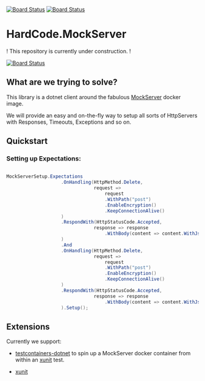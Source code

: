 [![Board Status](https://dev.azure.com/alex----held/1f2ebed6-22af-4c25-93d3-fb706aa677ca/2988ffdd-29c2-4467-8dc7-7d9e5282e656/_apis/work/boardbadge/368471de-1e1a-4156-a50b-83b04b735f1c)](https://dev.azure.com/alex----held/1f2ebed6-22af-4c25-93d3-fb706aa677ca/_boards/board/t/2988ffdd-29c2-4467-8dc7-7d9e5282e656/Microsoft.RequirementCategory)
[![Board Status](https://dev.azure.com/alexander-held/00124096-a538-40ea-bac4-02a51826d901/8a0ca3cb-69d4-48e2-b635-d4aa53497c59/_apis/work/boardbadge/0f6795f5-d696-4477-b69e-273f081deda4)](https://dev.azure.com/alexander-held/00124096-a538-40ea-bac4-02a51826d901/_boards/board/t/8a0ca3cb-69d4-48e2-b635-d4aa53497c59/Microsoft.RequirementCategory)
# HardCode.MockServer

! This repository is currently under construction. !

[![Board Status](https://dev.azure.com/alexander-held/00124096-a538-40ea-bac4-02a51826d901/8a0ca3cb-69d4-48e2-b635-d4aa53497c59/_apis/work/boardbadge/0f6795f5-d696-4477-b69e-273f081deda4?columnOptions=1)](https://dev.azure.com/alexander-held/00124096-a538-40ea-bac4-02a51826d901/_boards/board/t/8a0ca3cb-69d4-48e2-b635-d4aa53497c59/Microsoft.RequirementCategory/)

## What are we trying to solve?

This library is a dotnet client around the fabulous [MockServer](https://www.mock-server.com/) docker image.

We will provide an easy and on-the-fly way to setup all sorts of HttpServers with Responses, Timeouts, Exceptions and so on. 


## Quickstart

### Setting up Expectations:

``` csharp

MockServerSetup.Expectations
                    .OnHandling(HttpMethod.Delete,
                                request =>
                                    request
                                    .WithPath("post")
                                    .EnableEncryption()
                                    .KeepConnectionAlive()
                    )
                    .RespondWith(HttpStatusCode.Accepted,
                                response => response
                                    .WithBody(content => content.WithJson(""))
                    )
                    .And
                    .OnHandling(HttpMethod.Delete,
                                request =>
                                    request
                                    .WithPath("post")
                                    .EnableEncryption()
                                    .KeepConnectionAlive()
                    )
                    .RespondWith(HttpStatusCode.Accepted,
                                response => response
                                    .WithBody(content => content.WithJson(""))
                    ).Setup();


```


## Extensions

Currently we support:

- [testcontainers-dotnet](https://github.com/testcontainers/testcontainers-dotnet) to spin up a MockServer docker container from within an [xunit]() test.

- [xunit]()

